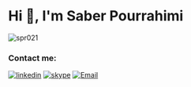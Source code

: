 <h1>Hi 👋, I'm Saber Pourrahimi</h1>

<img
  src="https://github-readme-stats.vercel.app/api?username=spr021&show_icons=true&locale=en&hide=issues,contribs"
  alt="spr021"
/>

<h3>Contact me:</h3>
<div>
  <a href="https://www.linkedin.com/in/saber-pourrahimi-534795192/" target="_blank"
    ><img
      alt="linkedin"
      src="https://img.shields.io/twitter/url?label=linkedin&logo=linkedin&style=social&url=https://www.linkedin.com"
  /></a>
  <a href="https://join.skype.com/GcuLffaysLFP" target="_blank"
    ><img
      alt="skype"
      src="https://img.shields.io/twitter/url?label=skype&logo=skype&style=social&url=https://www.skype.com"
  /></a>
  <a href="mailto:saber.pourrahimi.1999@gmail.com" target="_blank"
    ><img
      alt="Email"
      src="https://img.shields.io/twitter/url?label=email&logo=gmail&style=social&url=https://gmail.com"
  /></a>
</div>
